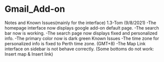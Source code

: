 # Gmail_Add-on
Notes and Known Issues(mainly for the interface)
1.3-Tom (9/8/2021)
-The homepage interface now displays google add-on default page.
-The search bar now is working.
-The search page now displays fixed and personalized info.
-The primary color now is dark green
Known Issues
-The time zone for personalized info is fixed to Perth time zone. (GMT+8)
-The Map Link interface on sidebar is not behave correctly. (Some bottoms do not work: Insert map & Insert link)
